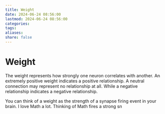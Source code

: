 ```yaml
---
title: Weight
date: 2024-06-24 08:56:00
lastmod: 2024-06-24 08:56:00
categories: 
tags: 
aliases: 
share: false 
---
```


# Weight

The weight represents how strongly one neuron correlates with another. An extremely positive weight indicates a positive relationship. A neutral connection may represent no relationship at all. While a negative relationship indicates a negative relationship.

You can think of a weight as the strength of a synapse firing event in your brain. I love Math a lot. Thinking of Math fires a strong sn